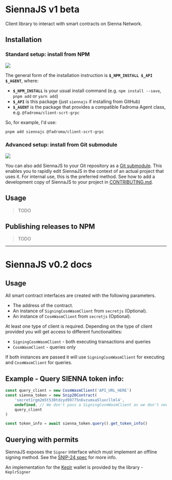# SiennaJS v1 beta

Client library to interact with smart contracts on Sienna Network.

## Installation

### Standard setup: install from NPM

[![](https://img.shields.io/npm/v/siennajs?label=siennajs&style=flat-square)](https://www.npmjs.com/package/siennajs)

The general form of the installation instruction is **`$_NPM_INSTALL $_API $_AGENT`**, where:
* **`$_NPM_INSTALL`** is your usual install command
  (e.g. `npm install --save`, `pnpm add` or `yarn add`)
* **`$_API`** is this package (just `siennajs` if installing from GitHub)
* **`$_AGENT`** is the package that provides a compatible Fadroma Agent class,
  e.g. `@fadroma/client-scrt-grpc`

So, for example, I'd use:

```sh
pnpm add siennajs @fadroma/client-scrt-grpc
```

### Advanced setup: install from Git submodule

[![](https://img.shields.io/github/package-json/v/SiennaNetwork/siennajs?label=siennajs&style=flat-square)](./CONTRIBUTING.md)

You can also add SiennaJS to your Git repository as a [Git submodule](https://git-scm.com/book/en/v2/Git-Tools-Submodules).
This enables you to rapidly edit SiennaJS in the context of an actual project that uses it. For
internal use, this is the preferred method. See how to add a development copy of SiennaJS to your
project in [CONTRIBUTING.md](./CONTRIBUTING.md).

## Usage

> TODO

## Publishing releases to NPM

> TODO

---

# SiennaJS v0.2 docs

## Usage
All smart contract interfaces are created with the following parameters.

 - The address of the contract.
 - An instance of `SigningCosmWasmClient` from `secretjs` (Optional).
 - An instance of `CosmWasmClient` from `secretjs` (Optional).

 At least one type of client is required. Depending on the type of client provided you will get access to different functionalities:

  - `SigningCosmWasmClient` - both executing transactions and queries
  - `CosmWasmClient` - queries only

If both instances are passed it will use `SigningCosmWasmClient` for executing and `CosmWasmClient` for queries.

## Example - Query SIENNA token info:

```typescript
const query_client = new CosmWasmClient('API_URL_HERE')
const sienna_token = new Snip20Contract(
    'secret1rgm2m5t530tdzyd99775n6vzumxa5luxcllml4',
    undefined, // We don't pass a SigningCosmWasmClient as we don't need it for queries
    query_client
)

const token_info = await sienna_token.query().get_token_info()
```

## Querying with permits
SiennaJS exposes the `Signer` interface which must implement an offline signing method. See the [SNIP-24 spec](https://github.com/SecretFoundation/SNIPs/blob/master/SNIP-24.md#data-structures) for more info.

An implementation for the [Keplr](https://www.keplr.app) wallet is provided by the library - `KeplrSigner`
